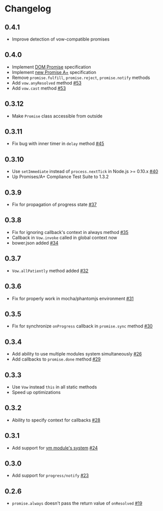 Changelog
=========

0.4.1
-----
  * Improve detection of vow-compatible promises
  
0.4.0
-----
  * Implement [DOM Promise](http://dom.spec.whatwg.org/#promises) specification
  * Implement [new Promise A+](https://github.com/promises-aplus/promises-spec) specification
  * Remove `promise.fulfill`, `promise.reject`, `promise.notify` methods
  * Add `vow.anyResolved` method [#53](https://github.com/dfilatov/vow/issues/53)
  * Add `vow.cast` method [#53](https://github.com/dfilatov/vow/issues/56)

0.3.12
------
  * Make `Promise` class accessible from outside

0.3.11
------
  * Fix bug with inner timer in `delay` method [#45](https://github.com/dfilatov/jspromise/issues/45)

0.3.10
------
  * Use `setImmediate` instead of `process.nextTick` in Node.js >= 0.10.x [#40](https://github.com/dfilatov/jspromise/issues/40)
  * Up Promises/A+ Compliance Test Suite to 1.3.2

0.3.9
-----
  * Fix for propagation of progress state [#37](https://github.com/dfilatov/jspromise/issues/37)

0.3.8
-----
  * Fix for ignoring callback's context in always method [#35](https://github.com/dfilatov/jspromise/issues/35)
  * Callback in `Vow.invoke` called in global context now
  * bower.json added [#34](https://github.com/dfilatov/jspromise/issues/34)

0.3.7
-----
  * `Vow.allPatiently` method added [#32](https://github.com/dfilatov/jspromise/issues/32)
  
0.3.6
-----
  * Fix for properly work in mocha/phantomjs environment [#31](https://github.com/dfilatov/jspromise/issues/31)

0.3.5
-----
  * Fix for synchronize `onProgress` callback in `promise.sync` method [#30](https://github.com/dfilatov/jspromise/issues/30)

0.3.4
-----
  * Add ability to use multiple modules system simultaneously [#26](https://github.com/dfilatov/jspromise/issues/26)
  * Add callbacks to `promise.done` method [#29](https://github.com/dfilatov/jspromise/issues/29)
  
0.3.3
-----
  * Use `Vow` instead `this` in all static methods
  * Speed up optimizations
  
0.3.2
-----
  * Ability to specify context for callbacks [#28](https://github.com/dfilatov/jspromise/issues/28)

0.3.1
-----
  * Add support for [ym module's system](https://github.com/ymaps/modules) [#24](https://github.com/dfilatov/jspromise/issues/24)
  
0.3.0
-----
  * Add support for `progress/notify` [#23](https://github.com/dfilatov/jspromise/issues/23)

0.2.6
-----
  * `promise.always` doesn't pass the return value of `onResolved` [#19](https://github.com/dfilatov/jspromise/issues/19)
